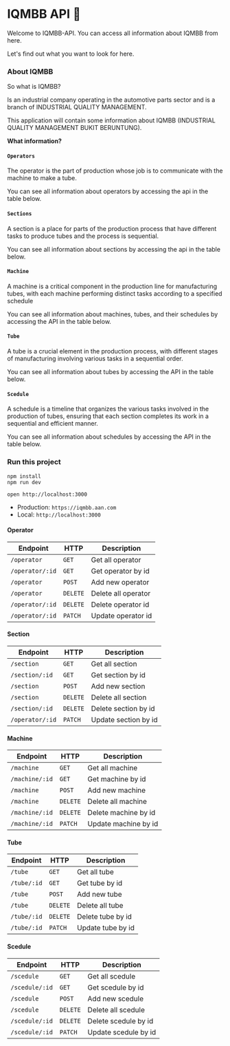 # IQMBB API 🔎

Welcome to IQMBB-API. You can access all information about IQMBB from here.

Let's find out what you want to look for here.

### About IQMBB

So what is IQMBB?

Is an industrial company operating in the automotive parts sector and is a branch of INDUSTRIAL QUALITY MANAGEMENT.

This application will contain some information about IQMBB (INDUSTRIAL QUALITY MANAGEMENT BUKIT BERUNTUNG).

**What information?**

#### ``Operators``
The operator is the part of production whose job is to communicate with the machine to make a tube.

You can see all information about operators by accessing the api in the table below.

#### ``Sections``
A section is a place for parts of the production process that have different tasks to produce tubes and the process is sequential.

You can see all information about sections by accessing the api in the table below.

#### ``Machine``
A machine is a critical component in the production line for manufacturing tubes, with each machine performing distinct tasks according to a specified schedule

You can see all information about machines, tubes, and their schedules by accessing the API in the table below.

#### ``Tube``
A tube is a crucial element in the production process, with different stages of manufacturing involving various tasks in a sequential order.

You can see all information about tubes by accessing the API in the table below.


#### ``Scedule``
A schedule is a timeline that organizes the various tasks involved in the production of tubes, ensuring that each section completes its work in a sequential and efficient manner.

You can see all information about schedules by accessing the API in the table below.


### Run this project

```
npm install
npm run dev
```

```
open http://localhost:3000
```

- Production: `https://iqmbb.aan.com`
- Local: `http://localhost:3000`

#### Operator

| Endpoint        | HTTP     | Description         |
| --------------- | -------- | --------------------|
| `/operator`     | `GET`    | Get all operator    |
| `/operator/:id` | `GET`    | Get operator by id  |
| `/operator`     | `POST`   | Add new operator    |
| `/operator`     | `DELETE` | Delete all operator |
| `/operator/:id` | `DELETE` | Delete operator id  |
| `/operator/:id` | `PATCH`  | Update operator id  |

#### Section

| Endpoint        | HTTP     | Description           |
| --------------- | -------- | ----------------------|
| `/section`      | `GET`    | Get all section       |
| `/section/:id`  | `GET`    | Get section by id     |
| `/section`      | `POST`   | Add new section       |
| `/section`      | `DELETE` | Delete all section    |
| `/section/:id`  | `DELETE` | Delete section by id  |
| `/operator/:id` | `PATCH`  | Update section by id  |

#### Machine

| Endpoint        | HTTP     | Description           |
| --------------- | -------- | ----------------------|
| `/machine`      | `GET`    | Get all machine       |
| `/machine/:id`  | `GET`    | Get machine by id     |
| `/machine`      | `POST`   | Add new machine       |
| `/machine`      | `DELETE` | Delete all machine    |
| `/machine/:id`  | `DELETE` | Delete machine by id  |
| `/machine/:id`  | `PATCH`  | Update machine by id  |

#### Tube

| Endpoint        | HTTP     | Description           |
| --------------- | -------- | ----------------------|
| `/tube`         | `GET`    | Get all tube          |
| `/tube/:id`     | `GET`    | Get tube by id        |
| `/tube`         | `POST`   | Add new tube          |
| `/tube`         | `DELETE` | Delete all tube       |
| `/tube/:id`     | `DELETE` | Delete tube by id     |
| `/tube/:id`     | `PATCH`  | Update tube by id     |

#### Scedule

| Endpoint        | HTTP     | Description           |
| --------------- | -------- | ----------------------|
| `/scedule`      | `GET`    | Get all scedule       |
| `/scedule/:id`  | `GET`    | Get scedule by id     |
| `/scedule`      | `POST`   | Add new scedule       |
| `/scedule`      | `DELETE` | Delete all scedule    |
| `/scedule/:id`  | `DELETE` | Delete scedule by id  |
| `/scedule/:id`  | `PATCH`  | Update scedule by id  |